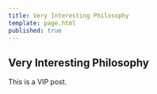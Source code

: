 ```yaml
---
title: Very Interesting Philosophy
template: page.html
published: true
---
```


## Very Interesting Philosophy

This is a VIP post.
